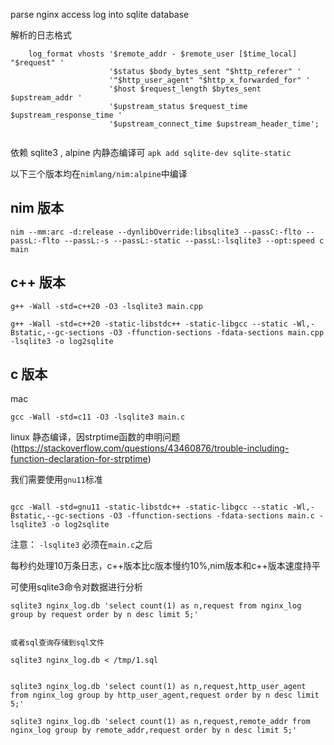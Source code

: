 

parse nginx access log into sqlite database

解析的日志格式
```
    log_format vhosts '$remote_addr - $remote_user [$time_local] "$request" '
                      '$status $body_bytes_sent "$http_referer" '
                      '"$http_user_agent" "$http_x_forwarded_for" '
                      '$host $request_length $bytes_sent $upstream_addr '
                      '$upstream_status $request_time $upstream_response_time '
                      '$upstream_connect_time $upstream_header_time';


```

依赖 sqlite3 , alpine 内静态编译可 `apk add sqlite-dev sqlite-static`

以下三个版本均在`nimlang/nim:alpine`中编译

## nim 版本

```
nim --mm:arc -d:release --dynlibOverride:libsqlite3 --passC:-flto --passL:-flto --passL:-s --passL:-static --passL:-lsqlite3 --opt:speed c main
```


## c++ 版本


```
g++ -Wall -std=c++20 -O3 -lsqlite3 main.cpp

g++ -Wall -std=c++20 -static-libstdc++ -static-libgcc --static -Wl,-Bstatic,--gc-sections -O3 -ffunction-sections -fdata-sections main.cpp -lsqlite3 -o log2sqlite
```

## c 版本


mac
```
gcc -Wall -std=c11 -O3 -lsqlite3 main.c
```

linux 静态编译，因strptime函数的申明问题(https://stackoverflow.com/questions/43460876/trouble-including-function-declaration-for-strptime)

我们需要使用`gnu11`标准
```

gcc -Wall -std=gnu11 -static-libstdc++ -static-libgcc --static -Wl,-Bstatic,--gc-sections -O3 -ffunction-sections -fdata-sections main.c -lsqlite3 -o log2sqlite

```

注意： `-lsqlite3` 必须在`main.c`之后


每秒约处理10万条日志，c++版本比c版本慢约10%,nim版本和c++版本速度持平

可使用sqlite3命令对数据进行分析

```
sqlite3 nginx_log.db 'select count(1) as n,request from nginx_log group by request order by n desc limit 5;'


或者sql查询存储到sql文件

sqlite3 nginx_log.db < /tmp/1.sql 


sqlite3 nginx_log.db 'select count(1) as n,request,http_user_agent from nginx_log group by http_user_agent,request order by n desc limit 5;'

sqlite3 nginx_log.db 'select count(1) as n,request,remote_addr from nginx_log group by remote_addr,request order by n desc limit 5;'

```
